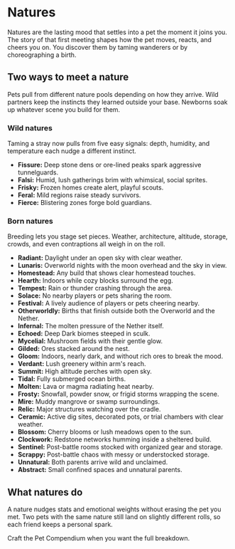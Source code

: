 # Natures

Natures are the lasting mood that settles into a pet the moment it joins you. The story of that first meeting shapes how the pet moves, reacts, and cheers you on. You discover them by taming wanderers or by choreographing a birth.

## Two ways to meet a nature

Pets pull from different nature pools depending on how they arrive. Wild partners keep the instincts they learned outside your base. Newborns soak up whatever scene you build for them.

### Wild natures

Taming a stray now pulls from five easy signals: depth, humidity, and temperature each nudge a different instinct.

* **Fissure:** Deep stone dens or ore-lined peaks spark aggressive tunnelguards.
* **Falsi:** Humid, lush gatherings brim with whimsical, social sprites.
* **Frisky:** Frozen homes create alert, playful scouts.
* **Feral:** Mild regions raise steady survivors.
* **Fierce:** Blistering zones forge bold guardians.

### Born natures

Breeding lets you stage set pieces. Weather, architecture, altitude, storage, crowds, and even contraptions all weigh in on the roll.

* **Radiant:** Daylight under an open sky with clear weather.
* **Lunaris:** Overworld nights with the moon overhead and the sky in view.
* **Homestead:** Any build that shows clear homestead touches.
* **Hearth:** Indoors while cozy blocks surround the egg.
* **Tempest:** Rain or thunder crashing through the area.
* **Solace:** No nearby players or pets sharing the room.
* **Festival:** A lively audience of players or pets cheering nearby.
* **Otherworldly:** Births that finish outside both the Overworld and the Nether.
* **Infernal:** The molten pressure of the Nether itself.
* **Echoed:** Deep Dark biomes steeped in sculk.
* **Mycelial:** Mushroom fields with their gentle glow.
* **Gilded:** Ores stacked around the nest.
* **Gloom:** Indoors, nearly dark, and without rich ores to break the mood.
* **Verdant:** Lush greenery within arm's reach.
* **Summit:** High altitude perches with open sky.
* **Tidal:** Fully submerged ocean births.
* **Molten:** Lava or magma radiating heat nearby.
* **Frosty:** Snowfall, powder snow, or frigid storms wrapping the scene.
* **Mire:** Muddy mangrove or swamp surroundings.
* **Relic:** Major structures watching over the cradle.
* **Ceramic:** Active dig sites, decorated pots, or trial chambers with clear weather.
* **Blossom:** Cherry blooms or lush meadows open to the sun.
* **Clockwork:** Redstone networks humming inside a sheltered build.
* **Sentinel:** Post-battle rooms stocked with organized gear and storage.
* **Scrappy:** Post-battle chaos with messy or understocked storage.
* **Unnatural:** Both parents arrive wild and unclaimed.
* **Abstract:** Small confined spaces and unnatural parents.

## What natures do

A nature nudges stats and emotional weights without erasing the pet you met. Two pets with the same nature still land on slightly different rolls, so each friend keeps a personal spark.

Craft the Pet Compendium when you want the full breakdown.
